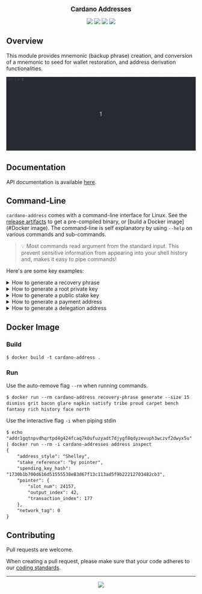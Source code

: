 <p align="center">
  <big><strong>Cardano Addresses</strong></big>
</p>

<p align="center">
  <a href="https://hackage.haskell.org/package/cardano-addresses"><img src="https://img.shields.io/hackage/v/cardano-addresses?style=for-the-badge" /></a>
  <a href="https://github.com/input-output-hk/cardano-addresses/releases"><img src="https://img.shields.io/github/v/release/input-output-hk/cardano-addresses?color=%239b59b6&label=RELEASE&sort=semver&style=for-the-badge"/></a>
  <a href='https://github.com/input-output-hk/cardano-addresses/actions?query=workflow%3A"Continuous Integration"'><img src="https://img.shields.io/github/workflow/status/input-output-hk/cardano-addresses/Continuous Integration?style=for-the-badge" /></a>
  <a href="https://input-output-hk.github.io/cardano-addresses/coverage/hpc_index.html"><img src="https://input-output-hk.github.io/cardano-addresses/coverage/badge.svg" /></a>
</p>

## Overview

This module provides mnemonic (backup phrase) creation, and conversion of a
mnemonic to seed for wallet restoration, and address derivation functionalities.

![](.github/example.gif)

## Documentation

API documentation is available [here](https://input-output-hk.github.io/cardano-addresses/haddock).

## Command-Line

`cardano-address` comes with a command-line interface for Linux. See the [release artifacts](https://github.com/input-output-hk/cardano-addresses/releases) to get a pre-compiled binary, or [build a Docker image](#Docker image). The command-line is self explanatory by using `--help` on various commands and sub-commands.

> :bulb: Most commands read argument from the standard input. This prevent sensitive information from appearing into your shell history and, makes it easy to pipe commands!

Here's are some key examples:

<details>
  <summary>How to generate a recovery phrase</summary>

```
$ cardano-address recovery-phrase generate --size 15
east student silly already breeze enact seat trade few way online skin grass humble electric
```
</details>

<details>
  <summary>How to generate a root private key</summary>

```
$ cardano-address recovery-phrase generate --size 15 > recovery-phrase.prv
$ cat recovery-phrase.prv | cardano-address key from-recovery-phrase Shelley
xprv1fzu4e8cecxshgzzxzh7557sd8tffqreeq2je7fgsm7f02mq849vdupw7qwgxc3qawyqev0l8ew0f4fkp8hvr8mskz4hz6e6ejzjlevcskcl6lqpr07u7552fsfgteztuclse7luh4cp493zdhkrjdss0250cdw8n
```

Notice the `xprv` prefix to identify an e**x**tended **prv**ivate key. Should you prefer an hexadecimal output, you can choose a different output encoding via a special flag:

```
$ cat recovery-phrase.prv | cardano-address key from-recovery-phrase Shelley --base16
48b95c9f19c1a174084615fd4a7a0d3ad2900f3902a59f2510df92f56c07a958
de05de03906c441d7101963fe7cb9e9aa6c13dd833ee16156e2d675990a5fcb3
10b63faf80237fb9ea51498250bc897cc7e19f7f97ae0352c44dbd8726c20f55
```
</details>

<details>
  <summary>How to generate a public stake key</summary>

```
$ cardano-address recovery-phrase generate --size 15 > recovery-phrase.prv
$ cat recovery-phrase.prv \
| cardano-address key from-recovery-phrase Shelley \
| cardano-address key child 1852H/1815H/0H/2/0 \
| cardano-address key public
xpub16y4vhpyuj2t84gh2qfe3ydng3wc37yqzxev6gce380fvvg47ye8um3dm3wn5a64gt7l0fh5j6sjlugy655aqemlvk6gmkuna46xwj9g4frwzw
```

> :information_source: `1852H/1815H/0H/2/0` is the derivation path that is typically used by Cardano wallet to identify a stake key within HD wallet. If you seek compatibility with Daedalus or Yoroi, use this as well!

</details>

<details>
  <summary>How to generate a payment address</summary>

```
  $ cardano-address recovery-phrase generate --size 15 \
  | cardano-address key from-recovery-phrase Shelley > root.prv

  $ cat root.prv \
  | cardano-address key child 1852H/1815H/0H/0/0 > addr.prv

  $ cat addr.prv \
  | cardano-address key public \
  | cardano-address address payment --network-tag 0

  addr1vrcmygdgp7v3mhz78v8kdsfru0y9wysnr9pgvvgmdqx2w0qrg8swg
```
</details>

<details>
  <summary>How to generate a delegation address</summary>

  Follow the steps from 'How to generate a payment address'. Then, simply extend
  an existing payment address with a stake key!

```
  $ cat root.prv \
  | cardano-address key child 1852H/1815H/0H/2/0 > stake.prv

  $ cat addr.prv \
  | cardano-address key public \
  | cardano-address address payment --network-tag 0
  | cardano-address address delegation $(cat stake.prv | cardano-address key public)"
  addr1vrcmygdgp7v3mhz78v8kdsfru0y9wysnr9pgvvgmdqx2w0qrg8swg...
```
</details>

## Docker Image

### Build

```console
$ docker build -t cardano-address .
```

### Run

Use the auto-remove flag `--rm` when running commands.

```console
$ docker run --rm cardano-address recovery-phrase generate --size 15
dismiss grit bacon glare napkin satisfy tribe proud carpet bench fantasy rich history face north
```

Use the interactive flag `-i` when piping stdin

```console
$ echo "addr1gqtnpvdhqrtpd4g424fcaq7k0ufuzyadt7djygf8qdyzevuph3wczvf2dwyx5u" | docker run --rm -i cardano-addresses address inspect
{
    "address_style": "Shelley",
    "stake_reference": "by pointer",
    "spending_key_hash": "1730b1b700d616d51555538e83d67f13c113ad5f9b22212703482cb3",
    "pointer": {
        "slot_num": 24157,
        "output_index": 42,
        "transaction_index": 177
    },
    "network_tag": 0
}
```

## Contributing

Pull requests are welcome.

When creating a pull request, please make sure that your code adheres to our
[coding standards](https://github.com/input-output-hk/adrestia/wiki/Coding-Standards).

<hr />

<p align="center">
  <a href="https://github.com/input-output-hk/cardano-addresses/blob/master/LICENSE"><img src="https://img.shields.io/github/license/input-output-hk/cardano-addresses.svg?style=for-the-badge" /></a>
</p>
